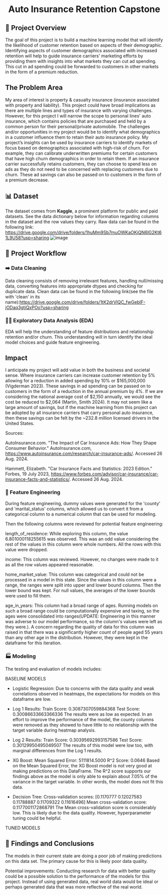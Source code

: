 <div align="center">
  
# Auto Insurance Retention Capstone

</div>

## 🎯 Project Overview

The goal of this project is to build a machine learning model that will identify the likelihood of customer retention based on aspects of their demographic. Identifying aspects of customer demographics associated with increased retention will help to guide insurance carriers' marketing efforts by providing them with insights into what markets they can cut ad spending. This cut in ad spending could be forwarded to customers in other markets in the form of a premium reduction. 

## The Problem Area

My area of interest is property & casualty insurance (insurance associated with property and liability). This project could have broad implications as there are multiple lines and types of insurance with varying challenges. However, for this project I will narrow the scope to personal lines' auto insurance, which contains policies that are purchased and held by a common person for their personal/private automobile. The challenges and/or opportunities in my project would be to identify what demographics in a customer influence them to retain their auto insurance policy. My project’s insights can be used by insurance carriers to identify markets of focus based on demographics associated with high-risk of churn. For example, they can calibrate underwritten premiums for certain customers that have high churn demographics in order to retain them. If an insurance carrier successfully retains customers, they can choose to spend less on ads as they do not need to be concerned with replacing customers due to churn. These ad savings can also be passed on to customers in the form of a premium decrease. 

## 📊 Dataset

The dataset comes from **Kaggle**, a prominent platform for public and paid datasets. See the data dictionary below for information regarding columns in the dataset and the row values they carry. Raw data can be found in the following link: https://drive.google.com/drive/folders/1huMm9Sb7muOWKaOKiQN6lG2Kt61L9U58?usp=sharing
![image](https://github.com/user-attachments/assets/0dca9910-d605-4393-b11f-1df7764907eb)

## 🚀 Project Workflow

### ➡️ Data Cleaning
Data cleaning consists of removing irrelevant features, handling null/missing data, converting features into appropriate dtypes and checking for duplicate data. Clean data can be found in the following link(see the file with 'clean' in its name):https://drive.google.com/drive/folders/1tK2drVlQC_fwGeblF-jODaq3gtiQxPOo?usp=sharing

### 🕵️‍♂️ Exploratory Data Analysis (EDA)
EDA will help the understanding of feature distributions and relationship retention and/or churn. This understanding will in turn identify the ideal model choices and guide feature engineering.

## Impact
I anticipate my project will add value in both the business and societal sense. Where insurance carriers can increase customer retention by 5% allowing for a reduction in added spending by 10% or $165,000,000 (Vigderman 2023). These savings in ad spending can be passed on to customers in the form of a reduction in the annual premium by 4%. If we are considering the national average cost of $2,150 annually, we would see the cost be reduced to $2,064 (Martin, Smith 2024). It may not seem like a large amount of savings, but if the machine learning from this project can be adopted by all insurance carriers that carry personal auto insurance, then these savings can be felt by the ~232.8 million licensed drivers in the United States. 

Sources: 

AutoInsurance.com. "The Impact of Car Insurance Ads: How They Shape Consumer Behavior." AutoInsurance.com, https://www.autoinsurance.com/research/car-insurance-ads/. Accessed 26 Aug. 2024.

Hammett, Elizabeth. "Car Insurance Facts and Statistics: 2023 Edition." Forbes, 19 July 2023, https://www.forbes.com/advisor/car-insurance/car-insurance-facts-and-statistics/. Accessed 26 Aug. 2024.


### 🧠 Feature Engineering
During feature engineering, dummy values were generated for the 'county' and 'marital_status' columns, which allowed us to convert it from a categorical column to a numerical column that can be used for modeling. 

Then the following columns were reviewed for potential feature engineering:

length_of_residence: While exploring this column, the value 6.801000118255615 was observed. This was an odd value considering the rest of the values in this column were whole numbers. All the rows with this value were dropped. 

income: This column was reviewed. However, no changes were made to it as all the row values appeared reasonable. 

home_market_value: This column was categorical and could not be processed in a model in this state. Since the values in this column were a range, the ranges were split into upper and lower bound columns. Then the lower bound was kept. For null values, the averages of the lower bounds were used to fill them. 

age_in_years: This column had a broad range of ages. Running models on such a broad range could be computationally expensive and taxing, so the ages were consolidated into ranges(UPDATE: Engineering in this manner was adverse to our model performance, so the column's values were left as they were.). A concern regarding the quality of data for this column was raised in that there was a significantly higher count of people aged 55 years than any other age in the distribution. However, they were kept in the dataframe for this iteration. 

### 🏭 Modeling
The testing and evaluation of models includes:

BASELINE MODELS
- Logistic Regression: Due to concerns with the data quality and weak correlations observed in heatmaps, the expectations for models on this dataframe are low.
  
- Log 1 Results:
Train Score: 0.3087307059884368
Test Score: 0.30086633663366336
The results were as low as expected. In an effort to improve the performance of the model, the county columns were removed as they showed to have little to no relationship with the target variable during heatmap analysis. 

- Log 2 Results:
Train Score: 0.30395692993157586
Test Score: 0.30129950495049507
The results of this model were low too, with marginal differences from the Log 1 results. 

- XG Boost:
Mean Squared Error: 5111814.5000
R^2 Score: 0.0646
Based on the Mean Squared Error, the XG Boost model is not very good at making predictions on this DataFrame. 
The R^2 score supports our findings above as the model is only able to explain about 7.05% of the variance in the target variable. In other words, the model does not fit this data. 

- Decision Tree:
Cross-validation scores: [0.1170777  0.12027583 0.11788887 0.11709322 0.11616496]
Mean cross-validation score: 0.1177001172868791
The Mean cross-validation score is considerably low. This is likely due to the data quality. However, hyperparameter tuning could be helpful. 

TUNED MODELS

## 📝 Findings and Conclusions
The models in their current state are doing a poor job of making predictions on this data set. The primary cause for this is likely poor data quality. 

Potential improvements:
Conducting research for data with better quality could be a possible solution to the performance of the models for this project. Instead of using generated data, real world data would be ideal or perhaps generated data that was more reflective of the real world. 



